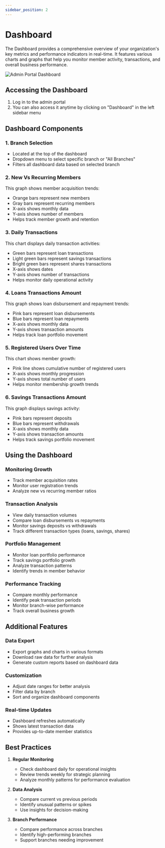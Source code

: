 ```yaml
---
sidebar_position: 2
---
```


# Dashboard

The Dashboard provides a comprehensive overview of your organization's key metrics and performance indicators in real-time. It features various charts and graphs that help you monitor member activity, transactions, and overall business performance.

![Admin Portal Dashboard](/img/admin-portal/dashboard/dashboard.png)

## Accessing the Dashboard

1. Log in to the admin portal
2. You can also access it anytime by clicking on "Dashboard" in the left sidebar menu

## Dashboard Components

### 1. Branch Selection
- Located at the top of the dashboard
- Dropdown menu to select specific branch or "All Branches"
- Filters all dashboard data based on selected branch

### 2. New Vs Recurring Members
This graph shows member acquisition trends:
- Orange bars represent new members
- Gray bars represent recurring members
- X-axis shows monthly data
- Y-axis shows number of members
- Helps track member growth and retention

### 3. Daily Transactions
This chart displays daily transaction activities:
- Green bars represent loan transactions
- Light green bars represent savings transactions
- Bright green bars represent shares transactions
- X-axis shows dates
- Y-axis shows number of transactions
- Helps monitor daily operational activity

### 4. Loans Transactions Amount
This graph shows loan disbursement and repayment trends:
- Pink bars represent loan disbursements
- Blue bars represent loan repayments
- X-axis shows monthly data
- Y-axis shows transaction amounts
- Helps track loan portfolio movement

### 5. Registered Users Over Time
This chart shows member growth:
- Pink line shows cumulative number of registered users
- X-axis shows monthly progression
- Y-axis shows total number of users
- Helps monitor membership growth trends

### 6. Savings Transactions Amount
This graph displays savings activity:
- Pink bars represent deposits
- Blue bars represent withdrawals
- X-axis shows monthly data
- Y-axis shows transaction amounts
- Helps track savings portfolio movement

## Using the Dashboard

### Monitoring Growth
- Track member acquisition rates
- Monitor user registration trends
- Analyze new vs recurring member ratios

### Transaction Analysis
- View daily transaction volumes
- Compare loan disbursements vs repayments
- Monitor savings deposits vs withdrawals
- Track different transaction types (loans, savings, shares)

### Portfolio Management
- Monitor loan portfolio performance
- Track savings portfolio growth
- Analyze transaction patterns
- Identify trends in member behavior

### Performance Tracking
- Compare monthly performance
- Identify peak transaction periods
- Monitor branch-wise performance
- Track overall business growth

## Additional Features

### Data Export
- Export graphs and charts in various formats
- Download raw data for further analysis
- Generate custom reports based on dashboard data

### Customization
- Adjust date ranges for better analysis
- Filter data by branch
- Sort and organize dashboard components

### Real-time Updates
- Dashboard refreshes automatically
- Shows latest transaction data
- Provides up-to-date member statistics

## Best Practices

1. **Regular Monitoring**
   - Check dashboard daily for operational insights
   - Review trends weekly for strategic planning
   - Analyze monthly patterns for performance evaluation

2. **Data Analysis**
   - Compare current vs previous periods
   - Identify unusual patterns or spikes
   - Use insights for decision-making

3. **Branch Performance**
   - Compare performance across branches
   - Identify high-performing branches
   - Support branches needing improvement 